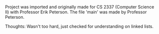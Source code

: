 Project was imported and originally made for CS 2337 (Computer Science II) with Professor Erik Peterson. The file 'main' was made by Professor Peterson.

Thoughts: Wasn't too hard, just checked for understanding on linked lists.
